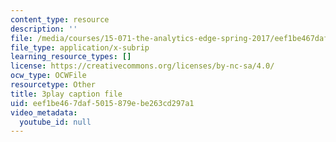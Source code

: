 ```yaml
---
content_type: resource
description: ''
file: /media/courses/15-071-the-analytics-edge-spring-2017/eef1be467daf5015879ebe263cd297a1_wT3Y2K-fxXw.vtt
file_type: application/x-subrip
learning_resource_types: []
license: https://creativecommons.org/licenses/by-nc-sa/4.0/
ocw_type: OCWFile
resourcetype: Other
title: 3play caption file
uid: eef1be46-7daf-5015-879e-be263cd297a1
video_metadata:
  youtube_id: null
---
```

